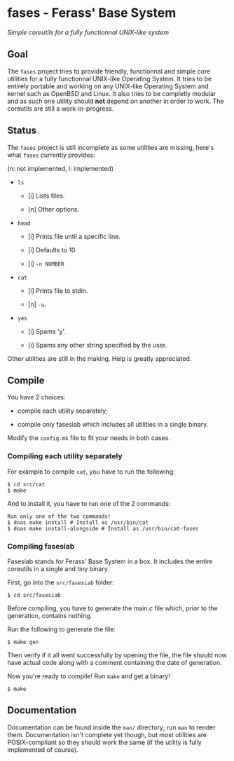 # fases - Ferass' Base System

*Simple coreutils for a fully functionnal UNIX-like system*

## Goal

The `fases` project tries to provide friendly, functionnal and simple core 
utilities for a fully functionnal UNIX-like Operating System. It tries to 
be entirely portable and working on any UNIX-like Operating System and kernel 
such as OpenBSD and Linux. It also tries to be completly modular and as such 
one utility should **not** depend on another in order to work. The coreutils 
are still a work-in-progress.

## Status

The `fases` project is still incomplete as some utilities are missing, here's 
what `fases` currently provides:

(n: not implemented, i: implemented)

- `ls`
  
  - [i] Lists files.
  
  - [n] Other options.

- `head`

  - [i] Prints file until a specific line.
  
  - [i] Defaults to 10.
  
  - [i] `-n NUMBER`

- `cat`

  - [i] Prints file to stdin.
  
  - [n] `-u`. 

- `yes`
  
  - [i] Spams 'y'.
  
  - [i] Spams any other string specified by the user.

Other utilities are still in the making. Help is greatly appreciated.

## Compile

You have 2 choices:

- compile each utility separately;

- compile only fasesiab which includes all utilities in a single binary.

Modify the `config.mk` file to fit your needs in both cases.

### Compiling each utility separately

For example to compile `cat`, you have to run the following:

	$ cd src/cat
	$ make

And to install it, you have to run one of the 2 commands:

	Run only one of the two commands! 
	$ doas make install # Install as /usr/bin/cat
	$ doas make install-alongside # Install as /usr/bin/cat-fases

### Compiling fasesiab

Fasesiab stands for Ferass' Base System in a box. It includes the entire 
coreutils in a single and tiny binary.

First, go into the `src/fasesiab` folder:

	$ cd src/fasesiab

Before compiling, you have to generate the main.c file which, prior to 
the generation, contains nothing.

Run the following to generate the file:

	$ make gen

Then verify if it all went successfully by opening the file, the file should 
now have actual code along with a comment containing the date of generation.

Now you're ready to compile! Run `make` and get a binary!

	$ make

## Documentation

Documentation can be found inside the `man/` directory; run `man` to render 
them. Documentation isn't complete yet though, but most utilities are 
POSIX-compliant so they should work the same (if the utility is fully 
implemented of course).

